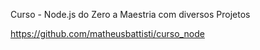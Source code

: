 Curso - Node.js do Zero a Maestria com diversos Projetos

https://github.com/matheusbattisti/curso_node

